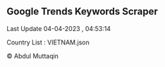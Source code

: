 

## Google Trends Keywords Scraper 
 
Last Update 04-04-2023 , 04:53:14

Country List :
VIETNAM.json



© Abdul Muttaqin 
